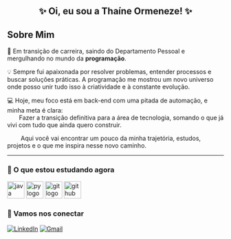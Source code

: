 <h2 align="center">✨ Oi, eu sou a Thaíne Ormeneze! ✨</h2>

## Sobre Mim
🌱 Em transição de carreira, saindo do Departamento Pessoal e mergulhando no mundo da **programação**.
  
💡 Sempre fui apaixonada por resolver problemas, entender processos e buscar soluções práticas.
 A programação me mostrou um novo universo onde posso unir tudo isso à criatividade e à constante evolução.

💻 Hoje, meu foco está em back-end com uma pitada de automação, e minha meta é clara:  
&nbsp;&nbsp;&nbsp;&nbsp;&nbsp;&nbsp;&nbsp;Fazer a transição definitiva para a área de tecnologia, somando o que já vivi com tudo que ainda quero construir.


&nbsp;&nbsp;&nbsp;&nbsp;&nbsp;&nbsp;&nbsp; Aqui você vai encontrar um pouco da minha trajetória, estudos, projetos e o que me inspira nesse novo caminho.



---
### 🧠 O que estou estudando agora
<img src="https://skillicons.dev/icons?i=java" height="40" alt="java logo"  />
<img src="https://skillicons.dev/icons?i=py" height="40" alt="py logo"  />
<img src="https://skillicons.dev/icons?i=git" height="40" alt="git logo"  />
<img src="https://skillicons.dev/icons?i=github" height="40" alt="github logo"  />

### 🤝 Vamos nos conectar

[![LinkedIn](https://img.shields.io/badge/LinkedIn-0077B5?style=for-the-badge&logo=linkedin&logoColor=white)](https://www.linkedin.com/in/thaine-ormeneze/)
[![Gmail](https://img.shields.io/badge/Gmail-333333?style=for-the-badge&logo=gmail&logoColor=red)](mailto:thaine.ormeneze@gmail.com)
